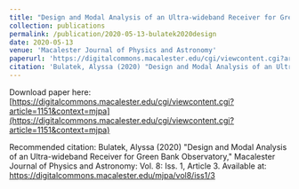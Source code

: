 ```yaml
---
title: "Design and Modal Analysis of an Ultra-wideband Receiver for Green Bank Observatory"
collection: publications
permalink: /publication/2020-05-13-bulatek2020design
date: 2020-05-13
venue: 'Macalester Journal of Physics and Astronomy'
paperurl: 'https://digitalcommons.macalester.edu/cgi/viewcontent.cgi?article=1151&context=mjpa'
citation: 'Bulatek, Alyssa (2020) "Design and Modal Analysis of an Ultra-wideband Receiver for Green Bank Observatory," Macalester Journal of Physics and Astronomy: Vol. 8: Iss. 1, Article 3. Available at: https://digitalcommons.macalester.edu/mjpa/vol8/iss1/3'
---
```


Download paper here: [https://digitalcommons.macalester.edu/cgi/viewcontent.cgi?article=1151&context=mjpa](https://digitalcommons.macalester.edu/cgi/viewcontent.cgi?article=1151&context=mjpa)

Recommended citation: Bulatek, Alyssa (2020) "Design and Modal Analysis of an Ultra-wideband Receiver for Green Bank Observatory," Macalester Journal of Physics and Astronomy: Vol. 8: Iss. 1, Article 3. Available at: https://digitalcommons.macalester.edu/mjpa/vol8/iss1/3